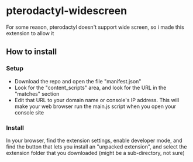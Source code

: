 # pterodactyl-widescreen

For some reason, pterodactyl doesn't support wide screen, so i made this extension to allow it 

## How to install

### Setup
- Download the repo and open the file "manifest.json"
- Look for the "content_scripts" area, and look for the URL in the "matches" section
- Edit that URL to your domain name or console's IP address. This will make your web browser run the main.js script when you open your console site
### Install
In your browser, find the extension settings, enable developer mode, and find the button that lets you install an "unpacked extension", 
and select the extension folder that you downloaded (might be a sub-directory, not sure)
